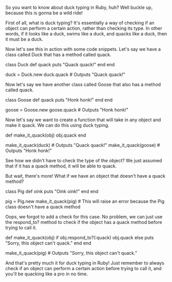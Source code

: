 So you want to know about duck typing in Ruby, huh? Well buckle up, because this is gonna be a wild ride!

First of all, what is duck typing? It's essentially a way of checking if an object can perform a certain action, rather than checking its type. In other words, if it looks like a duck, swims like a duck, and quacks like a duck, then it must be a duck.

Now let's see this in action with some code snippets. Let's say we have a class called Duck that has a method called quack.

class Duck
def quack
puts "Quack quack!"
end
end

duck = Duck.new
duck.quack # Outputs "Quack quack!"

Now let's say we have another class called Goose that also has a method called quack.

class Goose
def quack
puts "Honk honk!"
end
end

goose = Goose.new
goose.quack # Outputs "Honk honk!"

Now let's say we want to create a function that will take in any object and make it quack. We can do this using duck typing.

def make_it_quack(obj)
obj.quack
end

make_it_quack(duck) # Outputs "Quack quack!"
make_it_quack(goose) # Outputs "Honk honk!"

See how we didn't have to check the type of the object? We just assumed that if it has a quack method, it will be able to quack.

But wait, there's more! What if we have an object that doesn't have a quack method?

class Pig
def oink
puts "Oink oink!"
end
end

pig = Pig.new
make_it_quack(pig) # This will raise an error because the Pig class doesn't have a quack method

Oops, we forgot to add a check for this case. No problem, we can just use the respond_to? method to check if the object has a quack method before trying to call it.

def make_it_quack(obj)
if obj.respond_to?(:quack)
obj.quack
else
puts "Sorry, this object can't quack."
end
end

make_it_quack(pig) # Outputs "Sorry, this object can't quack."

And that's pretty much it for duck typing in Ruby! Just remember to always check if an object can perform a certain action before trying to call it, and you'll be quacking like a pro in no time.
